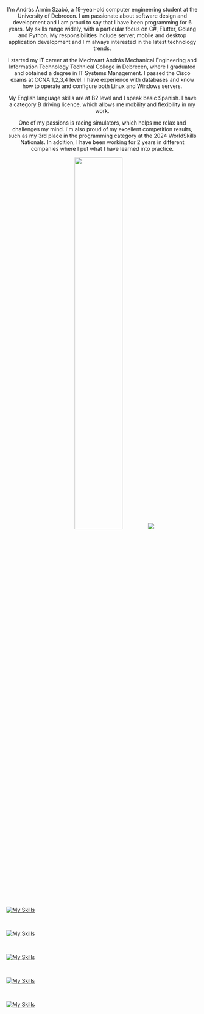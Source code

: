 <p align="center">
  I'm András Ármin Szabó, a 19-year-old computer engineering student at the University of Debrecen. I am passionate about software design and development and I am proud to say that I have been programming for 6 years. My skills range widely, with a particular focus on C#, Flutter, Golang and Python. My responsibilities include server, mobile and desktop application development and I'm always interested in the latest technology trends.
</p>

<p align="center">
  I started my IT career at the Mechwart András Mechanical Engineering and Information Technology Technical College in Debrecen, where I graduated and obtained a degree in IT Systems Management. I passed the Cisco exams at CCNA 1,2,3,4 level. I have experience with databases and know how to operate and configure both Linux and Windows servers.
</p>

<p align="center">
  My English language skills are at B2 level and I speak basic Spanish. I have a category B driving licence, which allows me mobility and flexibility in my work.
</p>

<p align="center">
  One of my passions is racing simulators, which helps me relax and challenges my mind. I'm also proud of my excellent competition results, such as my 3rd place in the programming category at the 2024 WorldSkills Nationals. In addition, I have been working for 2 years in different companies where I put what I have learned into practice.
</p>

<p align="center">
  <img height="50%" width="auto" src ="https://github-readme-stats.vercel.app/api?username=lonelymous&show_icons=true&count_private=true&theme=shadow_red&hide_border=true&hide=issues,contribs&bg_color=00000000">
  <img src ="https://github-readme-streak-stats.herokuapp.com?user=lonelymous&theme=shadow_red&hide_border=true&background=FFFFFF00">
</p>

<p align="center">

  [![My Skills](https://skillicons.dev/icons?i=c,cs,cpp,go,py,lua)](https://skillicons.dev)
  
  <br>

  [![My Skills](https://skillicons.dev/icons?i=angular,react,ts,js,html,css)](https://skillicons.dev)

  <br>

  [![My Skills](https://skillicons.dev/icons?i=dotnet,flutter,unity)](https://skillicons.dev)
  
  <br>
  
  [![My Skills](https://skillicons.dev/icons?i=git,github,postman,discord)](https://skillicons.dev)
  
  <br>
  
  [![My Skills](https://skillicons.dev/icons?i=linux,docker,kubernetes)](https://skillicons.dev)
</p>

